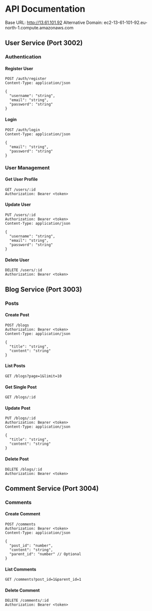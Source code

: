 # API Documentation

Base URL: http://13.61.101.92
Alternative Domain: ec2-13-61-101-92.eu-north-1.compute.amazonaws.com

## User Service (Port 3002)

### Authentication

#### Register User
```http
POST /auth/register
Content-Type: application/json

{
  "username": "string",
  "email": "string",
  "password": "string"
}
```

#### Login
```http
POST /auth/login
Content-Type: application/json

{
  "email": "string",
  "password": "string"
}
```

### User Management

#### Get User Profile
```http
GET /users/:id
Authorization: Bearer <token>
```

#### Update User
```http
PUT /users/:id
Authorization: Bearer <token>
Content-Type: application/json

{
  "username": "string",
  "email": "string",
  "password": "string"
}
```

#### Delete User
```http
DELETE /users/:id
Authorization: Bearer <token>
```

## Blog Service (Port 3003)

### Posts

#### Create Post
```http
POST /blogs
Authorization: Bearer <token>
Content-Type: application/json

{
  "title": "string",
  "content": "string"
}
```

#### List Posts
```http
GET /blogs?page=1&limit=10
```

#### Get Single Post
```http
GET /blogs/:id
```

#### Update Post
```http
PUT /blogs/:id
Authorization: Bearer <token>
Content-Type: application/json

{
  "title": "string",
  "content": "string"
}
```

#### Delete Post
```http
DELETE /blogs/:id
Authorization: Bearer <token>
```

## Comment Service (Port 3004)

### Comments

#### Create Comment
```http
POST /comments
Authorization: Bearer <token>
Content-Type: application/json

{
  "post_id": "number",
  "content": "string",
  "parent_id": "number" // Optional
}
```

#### List Comments
```http
GET /comments?post_id=1&parent_id=1
```

#### Delete Comment
```http
DELETE /comments/:id
Authorization: Bearer <token>
``` 